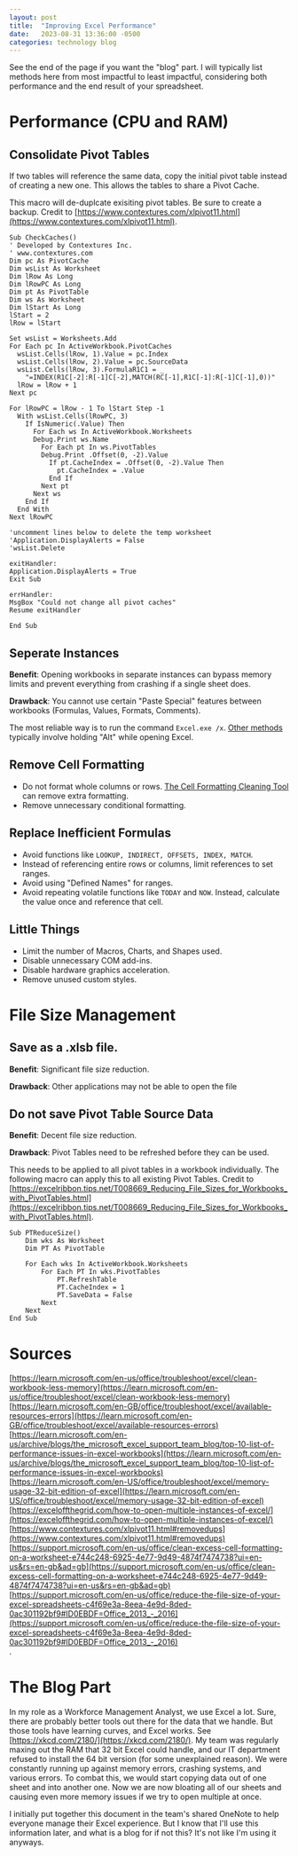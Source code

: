 ```yaml
---
layout: post
title:  "Improving Excel Performance"
date:   2023-08-31 13:36:00 -0500
categories: technology blog
---
```


See the end of the page if you want the "blog" part. I will typically list methods here from most impactful to least impactful, considering both performance and the end result of your spreadsheet.

# Performance (CPU and RAM)

## Consolidate Pivot Tables
If two tables will reference the same data, copy the initial pivot table instead of creating a new one. This allows the tables to share a Pivot Cache.

This macro will de-duplcate exisiting pivot tables. Be sure to create a backup. Credit to [https://www.contextures.com/xlpivot11.html](https://www.contextures.com/xlpivot11.html).

```
Sub CheckCaches()
' Developed by Contextures Inc.
' www.contextures.com
Dim pc As PivotCache
Dim wsList As Worksheet
Dim lRow As Long
Dim lRowPC As Long
Dim pt As PivotTable
Dim ws As Worksheet
Dim lStart As Long
lStart = 2
lRow = lStart

Set wsList = Worksheets.Add
For Each pc In ActiveWorkbook.PivotCaches
  wsList.Cells(lRow, 1).Value = pc.Index
  wsList.Cells(lRow, 2).Value = pc.SourceData
  wsList.Cells(lRow, 3).FormulaR1C1 = _
    "=INDEX(R1C[-2]:R[-1]C[-2],MATCH(RC[-1],R1C[-1]:R[-1]C[-1],0))"
  lRow = lRow + 1
Next pc

For lRowPC = lRow - 1 To lStart Step -1
  With wsList.Cells(lRowPC, 3)
    If IsNumeric(.Value) Then
      For Each ws In ActiveWorkbook.Worksheets
      Debug.Print ws.Name
        For Each pt In ws.PivotTables
        Debug.Print .Offset(0, -2).Value
          If pt.CacheIndex = .Offset(0, -2).Value Then
            pt.CacheIndex = .Value
          End If
        Next pt
      Next ws
    End If
  End With
Next lRowPC

'uncomment lines below to delete the temp worksheet
'Application.DisplayAlerts = False
'wsList.Delete

exitHandler:
Application.DisplayAlerts = True
Exit Sub

errHandler:
MsgBox "Could not change all pivot caches"
Resume exitHandler

End Sub
```

## Seperate Instances
**Benefit**: Opening workbooks in separate instances can bypass memory limits and prevent everything from crashing if a single sheet does.

**Drawback**: You cannot use certain "Paste Special" features between workbooks (Formulas, Values, Formats, Comments).

The most reliable way is to run the command `Excel.exe /x`. [Other methods](https://exceloffthegrid.com/how-to-open-multiple-instances-of-excel/) typically involve holding "Alt" while opening Excel.

## Remove Cell Formatting
 * Do not format whole columns or rows. [The Cell Formatting Cleaning Tool](https://support.microsoft.com/en-us/office/clean-excess-cell-formatting-on-a-worksheet-e744c248-6925-4e77-9d49-4874f7474738?ui=en-us&rs=en-gb&ad=gb) can remove extra formatting.
 * Remove unnecessary conditional formatting.

## Replace Inefficient Formulas
 * Avoid functions like `LOOKUP, INDIRECT, OFFSETS, INDEX, MATCH`.
 * Instead of referencing entire rows or columns, limit references to set ranges.
 * Avoid using "Defined Names" for ranges.
 * Avoid repeating volatile functions like `TODAY` and `NOW`. Instead, calculate the value once and reference that cell.

## Little Things
 * Limit the number of Macros, Charts, and Shapes used.
 * Disable unnecessary COM add-ins.
 * Disable hardware graphics acceleration.
 * Remove unused custom styles.

# File Size Management

## Save as a .xlsb file.
**Benefit**: Significant file size reduction.

**Drawback**: Other applications may not be able to open the file

## Do not save Pivot Table Source Data
**Benefit**: Decent file size reduction.

**Drawback**: Pivot Tables need to be refreshed before they can be used.

This needs to be applied to all pivot tables in a workbook individually. The following macro can apply this to all existing Pivot Tables. Credit to [https://excelribbon.tips.net/T008669_Reducing_File_Sizes_for_Workbooks_with_PivotTables.html](https://excelribbon.tips.net/T008669_Reducing_File_Sizes_for_Workbooks_with_PivotTables.html).

```
Sub PTReduceSize()
    Dim wks As Worksheet
    Dim PT As PivotTable

    For Each wks In ActiveWorkbook.Worksheets
        For Each PT In wks.PivotTables
            PT.RefreshTable
            PT.CacheIndex = 1
            PT.SaveData = False
        Next
    Next
End Sub
```

# Sources
[https://learn.microsoft.com/en-us/office/troubleshoot/excel/clean-workbook-less-memory](https://learn.microsoft.com/en-us/office/troubleshoot/excel/clean-workbook-less-memory)  
[https://learn.microsoft.com/en-GB/office/troubleshoot/excel/available-resources-errors](https://learn.microsoft.com/en-GB/office/troubleshoot/excel/available-resources-errors)  
[https://learn.microsoft.com/en-us/archive/blogs/the_microsoft_excel_support_team_blog/top-10-list-of-performance-issues-in-excel-workbooks](https://learn.microsoft.com/en-us/archive/blogs/the_microsoft_excel_support_team_blog/top-10-list-of-performance-issues-in-excel-workbooks)  
[https://learn.microsoft.com/en-US/office/troubleshoot/excel/memory-usage-32-bit-edition-of-excel](https://learn.microsoft.com/en-US/office/troubleshoot/excel/memory-usage-32-bit-edition-of-excel)  
[https://exceloffthegrid.com/how-to-open-multiple-instances-of-excel/](https://exceloffthegrid.com/how-to-open-multiple-instances-of-excel/)  
[https://www.contextures.com/xlpivot11.html#removedups](https://www.contextures.com/xlpivot11.html#removedups)  
[https://support.microsoft.com/en-us/office/clean-excess-cell-formatting-on-a-worksheet-e744c248-6925-4e77-9d49-4874f7474738?ui=en-us&rs=en-gb&ad=gb](https://support.microsoft.com/en-us/office/clean-excess-cell-formatting-on-a-worksheet-e744c248-6925-4e77-9d49-4874f7474738?ui=en-us&rs=en-gb&ad=gb)  
[https://support.microsoft.com/en-us/office/reduce-the-file-size-of-your-excel-spreadsheets-c4f69e3a-8eea-4e9d-8ded-0ac301192bf9#ID0EBDF=Office_2013_-_2016](https://support.microsoft.com/en-us/office/reduce-the-file-size-of-your-excel-spreadsheets-c4f69e3a-8eea-4e9d-8ded-0ac301192bf9#ID0EBDF=Office_2013_-_2016)  
.

# The Blog Part
In my role as a Workforce Management Analyst, we use Excel a lot. Sure, there are probably better tools out there for the data that we handle. But those tools have learning curves, and Excel works. See [https://xkcd.com/2180/](https://xkcd.com/2180/). My team was regularly maxing out the RAM that 32 bit Excel could handle, and our IT department refused to install the 64 bit version (for some unexplained reason). We were constantly running up against memory errors, crashing systems, and various errors. To combat this, we would start copying data out of one sheet and into another one. Now we are now bloating all of our sheets and causing even more memory issues if we try to open multiple at once.

I initially put together this document in the team's shared OneNote to help everyone manage their Excel experience. But I know that I'll use this information later, and what is a blog for if not this? It's not like I'm using it anyways.
